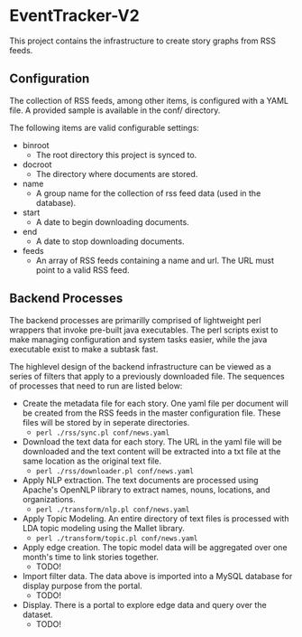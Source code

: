 EventTracker-V2
===============

This project contains the infrastructure to create story graphs from RSS feeds.

Configuration
------------
The collection of RSS feeds, among other items, is configured with a YAML file.  A provided sample is available in the conf/ directory.

The following items are valid configurable settings:
* binroot
  * The root directory this project is synced to.
* docroot
  * The directory where documents are stored.
* name
  * A group name for the collection of rss feed data (used in the database).
* start
  * A date to begin downloading documents.
* end
  * A date to stop downloading documents.
* feeds
  * An array of RSS feeds containing a name and url.  The URL must point to a valid RSS feed.

Backend Processes
-----------------
The backend processes are primarilly comprised of lightweight perl wrappers that invoke pre-built java executables.  The perl scripts exist to make managing configuration and system tasks easier, while the java executable exist to make a subtask fast.  

The highlevel design of the backend infrastructure can be viewed as a series of filters that apply to a previously downloaded file.  The sequences of processes that need to run are listed below:

* Create the metadata file for each story.  One yaml file per document will be created from the RSS feeds in the master configuration file.  These files will be stored by in seperate directories.
  * `perl ./rss/sync.pl conf/news.yaml`
* Download the text data for each story.  The URL in the yaml file will be downloaded and the text content will be extracted into a txt file at the same location as the original text file.
  * `perl ./rss/downloader.pl conf/news.yaml`
* Apply NLP extraction.  The text documents are processed using Apache's OpenNLP library to extract names, nouns, locations, and organizations.
  * `perl ./transform/nlp.pl conf/news.yaml`
* Apply Topic Modeling.  An entire directory of text files is processed with LDA topic modeling using the Mallet library.  
  * `perl ./transform/topic.pl conf/news.yaml` 
* Apply edge creation.  The topic model data will be aggregated over one month's time to link stories together.
  * TODO!
* Import filter data.  The data above is imported into a MySQL database for display purpose from the portal.
  * TODO!
* Display.  There is a portal to explore edge data and query over the dataset.
  * TODO!


